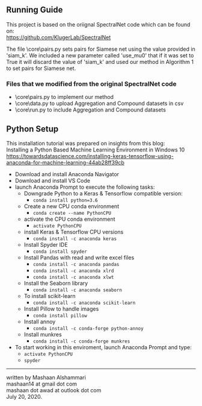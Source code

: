 ## Running Guide
This project is based on the oriignal SpectralNet code which can be found on:<br/>
https://github.com/KlugerLab/SpectralNet

The file \core\pairs.py sets pairs for Siamese net using the value provided in 'siam_k'. We included a new parameter called 'use_mu0' that if it was set to True it will discard the value of 'siam_k' and used our method in Algorithm 1 to set pairs for Siamese net.

### Files that we modified from the original SpectralNet code
- \core\pairs.py
	to implement our method
- \core\data.py
	to upload Aggregation and Compound datasets in csv
- \core\run.py
	to include Aggregation and Compound datasets
## Python Setup
This installation tutorial was prepared on insights from this blog:<br/>
Installing a Python Based Machine Learning Environment in Windows 10<br/>
https://towardsdatascience.com/installing-keras-tensorflow-using-anaconda-for-machine-learning-44ab28ff39cb

- Download and install Anaconda Navigator
- Download and install VS Code
- launch Anaconda Prompt to execute the following tasks:
	- Downgrade Python to a Keras & Tensorflow compatible version:
		- `conda install python=3.6`
	- Create a new CPU conda environment
		- `conda create --name PythonCPU`
	- activate the CPU conda environment
		- `activate PythonCPU`
	- install Keras & Tensorflow CPU versions
		- `conda install -c anaconda keras`
	- Install Spyder IDE
		- `conda install spyder`
	- Install Pandas with read and write excel files
		- `conda install -c anaconda pandas`
		- `conda install -c anaconda xlrd`
		- `conda install -c anaconda xlwt`
	- Install the Seaborn library
		- `conda install -c anaconda seaborn`		
	- To install scikit-learn
		- `conda install -c anaconda scikit-learn`	
	- Install Pillow to handle images
		- `conda install pillow`
	- Install annoy
		- `conda install -c conda-forge python-annoy`
	- Install munkres
		- `conda install -c conda-forge munkres`
- To start working in this enviroment, launch Anaconda Prompt and type:
	- `activate PythonCPU`
	- `spyder`
---
written by Mashaan Alshammari<br/>
mashaan14 at gmail dot com<br/>
mashaan dot awad at outlook dot com<br/>
July 20, 2020.
